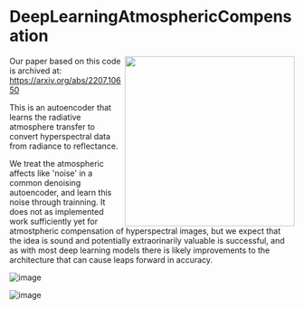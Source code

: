 # DeepLearningAtmosphericCompensation


<div>
<img align="right" width="300px" src="https://user-images.githubusercontent.com/51686251/180453646-198c14dc-73a7-400e-9ddd-8281ea568735.png">

Our paper based on this code is archived at: https://arxiv.org/abs/2207.10650
  
This is an autoencoder that learns the radiative atmosphere transfer to convert hyperspectral data from radiance to reflectance. 
  
  We treat the atmospheric affects like 'noise' in a common denoising autoencoder, and learn this noise through trainning. It does not as implemented work sufficiently yet for atmostpheric compensation of hyperspectral images, but we expect that the idea is sound and potentially extraorinarily valuable is successful, and as with most deep learning models there is likely improvements to the architecture that can cause leaps forward in accuracy.  
</div>

![image](https://user-images.githubusercontent.com/51686251/180453866-7a164f7f-6440-4028-b79b-c10ee607479d.png)

![image](https://user-images.githubusercontent.com/51686251/180454007-815c3277-0924-4123-bc2f-9fd23c244ab1.png)


